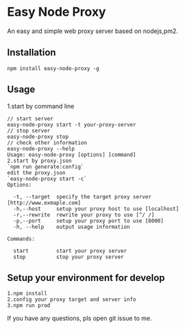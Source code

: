 # Easy Node Proxy

An easy and simple web proxy server based on nodejs,pm2.

## Installation

```
npm install easy-node-proxy -g
```

## Usage

1.start by command line

```javscript
// start server
easy-node-proxy start -t your-proxy-server
// stop server
easy-node-proxy stop
// check other information
easy-node-proxy --help
Usage: easy-node-proxy [options] [command]
2.start by proxy.json
`npm run generate:config`
edit the proxy.json
`easy-node-proxy start -c`
Options:

  -t, --target  specify the target proxy server [http://www.exmaple.com]
  -h,--host     setup your proxy host to use [localhost]
  -r,--rewrite  rewrite your proxy to use [^/ /]
  -p,--port     setup your proxy port to use [8000]
  -h, --help    output usage information

Commands:

  start         start your proxy server
  stop          stop your proxy server
```

## Setup your environment for develop

```
1.npm install
2.config your proxy target and server info
3.npm run prod
```

If you have any questions, pls open git issue to me.
